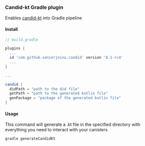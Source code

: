 ### Candid-kt Gradle plugin

Enables [candid-kt](https://github.com/seniorjoinu/candid-kt) into Gradle pipeline 

#### Install

```groovy
// build.gradle

plugins {
  ...
  id 'com.github.seniorjoinu.candid' version '0.1-rc4'
  ...
}

...

candid {
  didPath = "path to the did file"
  getPath = "path to the generated kotlin file"
  genPackage = "package of the generated kotlin file"
}
```

#### Usage

This command will generate a .kt file in the specified directory with everything you need to interact with your canisters

`gradle generateCandidKt`
